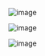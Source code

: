 ![image](https://github.com/user-attachments/assets/6b8cc626-ba3d-4547-9f29-187d5cb6322e)

![image](https://github.com/user-attachments/assets/8fc757ea-6c8e-454c-8cfe-5c5149fa2f4b)

![image](https://github.com/user-attachments/assets/068cbf5f-e0cb-4641-a2ec-03696e5f41e4)
